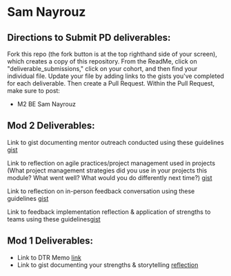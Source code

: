 # Sam Nayrouz

## Directions to Submit PD deliverables:
Fork this repo (the fork button is at the top righthand side of your screen), which creates a copy of this repository. From the ReadMe, click on "deliverable_submissions," click on your cohort, and then find your individual file. Update your file by adding links to the gists you've completed for each deliverable. Then create a Pull Request. Within the Pull Request, make sure to post:

* M2 BE Sam Nayrouz

## Mod 2 Deliverables:

Link to gist documenting mentor outreach conducted using these guidelines [gist](https://gist.github.com/snayrouz/be497fd51c060a4a6dc2165addbe58d5)

Link to reflection on agile practices/project management used in projects (What project management strategies did you use in your projects this module? What went well? What would you do differently next time?) [gist](https://gist.github.com/snayrouz/67cee38d951b0090fd6310d53188440e)

Link to reflection on in-person feedback conversation using these guidelines [gist](https://gist.github.com/snayrouz/57baddb70b3ea2f4489575ffd3020aaf)

Link to feedback implementation reflection & application of strengths to teams using these guidelines[gist](https://gist.github.com/snayrouz/068c8f7cb05065d11583ef8078e21b7d)

## Mod 1 Deliverables:
* Link to DTR Memo [link](https://gist.github.com/snayrouz/548a116d628af689175bd4395b955d97)
* Link to gist documenting your strengths & storytelling [reflection](https://gist.github.com/snayrouz/45d2a82b3c46f8f4f8072e096dd6f42e)
